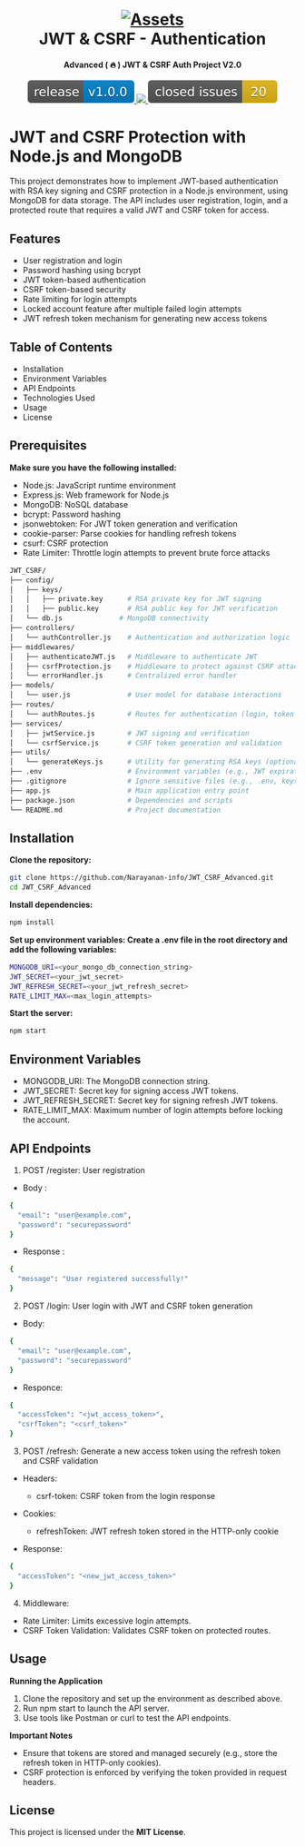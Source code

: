 <h1 align="center">
  <br>
  <a href="#"><img src="assets/jwt_csrf.png" alt="Assets"></a>
  <br>
  JWT & CSRF - Authentication 
  <br>
</h1>

<h4 align="center">Advanced ( 🔥 ) JWT & CSRF Auth Project V2.0</h4>  

<p align="center">
  <a href="#">
    <img src="https://github.com/Narayanan-info/Redir_X/blob/5b15405191648c6887a2876b603231f2ae41be1a/Assets/release_version.svg">
  </a>
  <a href="#">
    <img src="https://img.shields.io/travis/com/s0md3v/XSStrike.svg">
  </a>
  <a href="#">
      <img src="https://github.com/Narayanan-info/Redir_X/blob/5b15405191648c6887a2876b603231f2ae41be1a/Assets/closed_issues.svg">
  </a>
</p>

# JWT and CSRF Protection with Node.js and MongoDB

This project demonstrates how to implement JWT-based authentication with RSA key signing and CSRF protection in a Node.js environment, using MongoDB for data storage. The API includes user registration, login, and a protected route that requires a valid JWT and CSRF token for access.

## Features
* User registration and login
* Password hashing using bcrypt
* JWT token-based authentication
* CSRF token-based security
* Rate limiting for login attempts
* Locked account feature after multiple failed login attempts
* JWT refresh token mechanism for generating new access tokens

## Table of Contents

* Installation
* Environment Variables
* API Endpoints
* Technologies Used
* Usage
* License

## Prerequisites
**Make sure you have the following installed:**

* Node.js: JavaScript runtime environment
* Express.js: Web framework for Node.js
* MongoDB: NoSQL database
* bcrypt: Password hashing
* jsonwebtoken: For JWT token generation and verification
* cookie-parser: Parse cookies for handling refresh tokens
* csurf: CSRF protection
* Rate Limiter: Throttle login attempts to prevent brute force attacks

```bash
JWT_CSRF/
├── config/
│   ├── keys/
│   │   ├── private.key      # RSA private key for JWT signing
│   │   ├── public.key       # RSA public key for JWT verification
│   └── db.js              # MongoDB connectivity
├── controllers/
│   └── authController.js    # Authentication and authorization logic
├── middlewares/
│   ├── authenticateJWT.js   # Middleware to authenticate JWT
│   ├── csrfProtection.js    # Middleware to protect against CSRF attacks
│   └── errorHandler.js      # Centralized error handler
├── models/
│   └── user.js              # User model for database interactions
├── routes/
│   └── authRoutes.js        # Routes for authentication (login, token generation)
├── services/
│   ├── jwtService.js        # JWT signing and verification
│   └── csrfService.js       # CSRF token generation and validation
├── utils/
│   └── generateKeys.js      # Utility for generating RSA keys (optional)
├── .env                     # Environment variables (e.g., JWT expiration, secret keys)
├── .gitignore               # Ignore sensitive files (e.g., .env, keys)
├── app.js                   # Main application entry point
├── package.json             # Dependencies and scripts
└── README.md                # Project documentation 
```

## Installation

**Clone the repository:**
```bash
git clone https://github.com/Narayanan-info/JWT_CSRF_Advanced.git
cd JWT_CSRF_Advanced
```
**Install dependencies:**

```bash
npm install
```
**Set up environment variables: Create a .env file in the root directory and add the following variables:**

```bash
MONGODB_URI=<your_mongo_db_connection_string>
JWT_SECRET=<your_jwt_secret>
JWT_REFRESH_SECRET=<your_jwt_refresh_secret>
RATE_LIMIT_MAX=<max_login_attempts>
```
**Start the server:**

```bash
npm start
```
## Environment Variables

* MONGODB_URI: The MongoDB connection string.
* JWT_SECRET: Secret key for signing access JWT tokens.
* JWT_REFRESH_SECRET: Secret key for signing refresh JWT tokens.
* RATE_LIMIT_MAX: Maximum number of login attempts before locking the account.

## API Endpoints

1. POST /register: User registration

* Body :

```bash
{
  "email": "user@example.com",
  "password": "securepassword"
}

```
* Response :

```bash
{
  "message": "User registered successfully!"
}
```

2. POST /login: User login with JWT and CSRF token generation

* Body:

```bash
{
  "email": "user@example.com",
  "password": "securepassword"
}
```

* Responce:

```bash
{
  "accessToken": "<jwt_access_token>",
  "csrfToken": "<csrf_token>"
}
```

3. POST /refresh: Generate a new access token using the refresh token and CSRF validation

* Headers:
    * csrf-token: CSRF token from the login response

* Cookies:
    * refreshToken: JWT refresh token stored in the HTTP-only cookie

* Response:

```bash
{
  "accessToken": "<new_jwt_access_token>"
}
```

4. Middleware:

* Rate Limiter: Limits excessive login attempts.
* CSRF Token Validation: Validates CSRF token on protected routes.

## Usage

**Running the Application**

1. Clone the repository and set up the environment as described above.
2. Run npm start to launch the API server.
3. Use tools like Postman or curl to test the API endpoints.

**Important Notes**

* Ensure that tokens are stored and managed securely (e.g., store the refresh token in HTTP-only cookies).
* CSRF protection is enforced by verifying the token provided in request headers.


## License

This project is licensed under the **MIT License**.